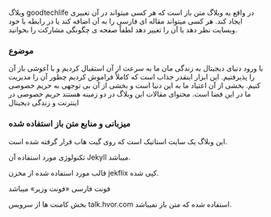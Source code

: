 
وبلاگ goodtechlife در واقع یه وبلاگ متن باز است که هر کسی میتواند در آن تغییری ایجاد کند. هر کسی میتواند مقاله ای فارسی را به آن اضافه کند یا در رابطه با خود وبسایت نظر دهد یا آن را تغییر دهد
لطفاً صفحه ی چگونگی مشارکت را بخوانید.

### موضوع
با ورود دنیای دیجیتال به زندگی مان ما به سرعت از آن استقبال کردیم و با آغوشی باز آن را پذیرفتیم. این ابزار اینقدر جذاب است که کاملاً فراموش کردیم چطور آن را مدیریت کنیم. بخشی از آن اعتیاد ما به این دنیا است و بخشی از آن بی توجهی به حریم خصوصی ما در این فضا است.
محتوای مقالات این وبلاگ در دو زمینه هستند حریم خصوصی در اینترنت و زندگی دیجیتال 
 
### میزبانی و منابع متن باز استفاده شده 

این وبلاگ یک سایت استاتیک است که روی گیت هاب قرار گرفته شده است.

تکنولوژی مورد استفاده آن Jekyll میباشد.

قالب مورد استفاده شده از مخزن jekflix کپی شده.

فونت فارسی «فونت وزیر» میباشد

بخش کامنت ها از سرویس talk.hvor.com استفاده شده که متن باز نمیباشد.